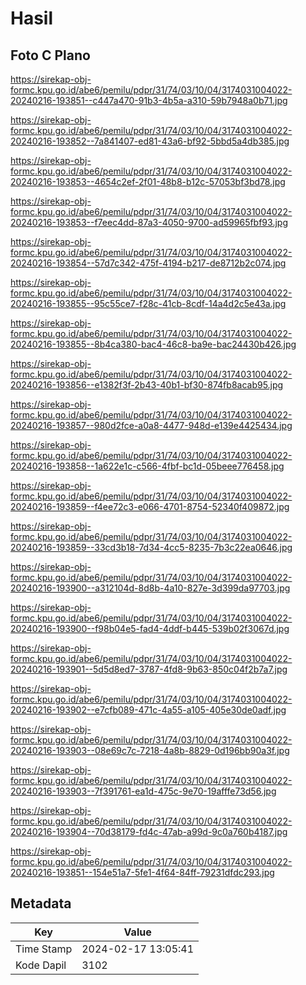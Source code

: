 # Hasil

## Foto C Plano

https://sirekap-obj-formc.kpu.go.id/abe6/pemilu/pdpr/31/74/03/10/04/3174031004022-20240216-193851--c447a470-91b3-4b5a-a310-59b7948a0b71.jpg

https://sirekap-obj-formc.kpu.go.id/abe6/pemilu/pdpr/31/74/03/10/04/3174031004022-20240216-193852--7a841407-ed81-43a6-bf92-5bbd5a4db385.jpg

https://sirekap-obj-formc.kpu.go.id/abe6/pemilu/pdpr/31/74/03/10/04/3174031004022-20240216-193853--4654c2ef-2f01-48b8-b12c-57053bf3bd78.jpg

https://sirekap-obj-formc.kpu.go.id/abe6/pemilu/pdpr/31/74/03/10/04/3174031004022-20240216-193853--f7eec4dd-87a3-4050-9700-ad59965fbf93.jpg

https://sirekap-obj-formc.kpu.go.id/abe6/pemilu/pdpr/31/74/03/10/04/3174031004022-20240216-193854--57d7c342-475f-4194-b217-de8712b2c074.jpg

https://sirekap-obj-formc.kpu.go.id/abe6/pemilu/pdpr/31/74/03/10/04/3174031004022-20240216-193855--95c55ce7-f28c-41cb-8cdf-14a4d2c5e43a.jpg

https://sirekap-obj-formc.kpu.go.id/abe6/pemilu/pdpr/31/74/03/10/04/3174031004022-20240216-193855--8b4ca380-bac4-46c8-ba9e-bac24430b426.jpg

https://sirekap-obj-formc.kpu.go.id/abe6/pemilu/pdpr/31/74/03/10/04/3174031004022-20240216-193856--e1382f3f-2b43-40b1-bf30-874fb8acab95.jpg

https://sirekap-obj-formc.kpu.go.id/abe6/pemilu/pdpr/31/74/03/10/04/3174031004022-20240216-193857--980d2fce-a0a8-4477-948d-e139e4425434.jpg

https://sirekap-obj-formc.kpu.go.id/abe6/pemilu/pdpr/31/74/03/10/04/3174031004022-20240216-193858--1a622e1c-c566-4fbf-bc1d-05beee776458.jpg

https://sirekap-obj-formc.kpu.go.id/abe6/pemilu/pdpr/31/74/03/10/04/3174031004022-20240216-193859--f4ee72c3-e066-4701-8754-52340f409872.jpg

https://sirekap-obj-formc.kpu.go.id/abe6/pemilu/pdpr/31/74/03/10/04/3174031004022-20240216-193859--33cd3b18-7d34-4cc5-8235-7b3c22ea0646.jpg

https://sirekap-obj-formc.kpu.go.id/abe6/pemilu/pdpr/31/74/03/10/04/3174031004022-20240216-193900--a312104d-8d8b-4a10-827e-3d399da97703.jpg

https://sirekap-obj-formc.kpu.go.id/abe6/pemilu/pdpr/31/74/03/10/04/3174031004022-20240216-193900--f98b04e5-fad4-4ddf-b445-539b02f3067d.jpg

https://sirekap-obj-formc.kpu.go.id/abe6/pemilu/pdpr/31/74/03/10/04/3174031004022-20240216-193901--5d5d8ed7-3787-4fd8-9b63-850c04f2b7a7.jpg

https://sirekap-obj-formc.kpu.go.id/abe6/pemilu/pdpr/31/74/03/10/04/3174031004022-20240216-193902--e7cfb089-471c-4a55-a105-405e30de0adf.jpg

https://sirekap-obj-formc.kpu.go.id/abe6/pemilu/pdpr/31/74/03/10/04/3174031004022-20240216-193903--08e69c7c-7218-4a8b-8829-0d196bb90a3f.jpg

https://sirekap-obj-formc.kpu.go.id/abe6/pemilu/pdpr/31/74/03/10/04/3174031004022-20240216-193903--7f391761-ea1d-475c-9e70-19afffe73d56.jpg

https://sirekap-obj-formc.kpu.go.id/abe6/pemilu/pdpr/31/74/03/10/04/3174031004022-20240216-193904--70d38179-fd4c-47ab-a99d-9c0a760b4187.jpg

https://sirekap-obj-formc.kpu.go.id/abe6/pemilu/pdpr/31/74/03/10/04/3174031004022-20240216-193851--154e51a7-5fe1-4f64-84ff-79231dfdc293.jpg


## Metadata

| Key        | Value               |
| ---------- | ------------------- |
| Time Stamp | 2024-02-17 13:05:41 |
| Kode Dapil | 3102                |



